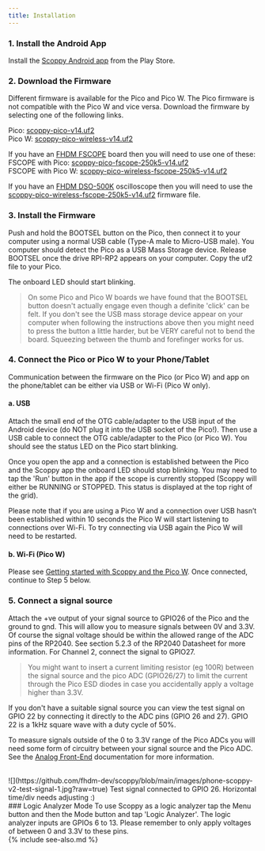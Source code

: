 ```yaml
---
title: Installation
---
```



### 1. Install the Android App
Install the [Scoppy Android app](https://play.google.com/store/apps/details?id=xyz.fhdm.scoppy) from the Play Store.

### 2. Download the Firmware

Different firmware is available for the Pico and Pico W. The Pico firmware is not compatible with the Pico W and vice versa.
Download the firmware by selecting one of the following links.

Pico: [scoppy-pico-v14.uf2](https://fhdm-dev.github.io/downloads/scoppy-pico-v14.uf2)
<br>
Pico W: [scoppy-pico-wireless-v14.uf2](https://fhdm-dev.github.io/downloads/scoppy-pico-wireless-v14.uf2)

If you have an [FHDM FSCOPE](https://store.fhdm.xyz/fscope-500k) board then you will need to use one of these:
<br>
FSCOPE with Pico: [scoppy-pico-fscope-250k5-v14.uf2](https://fhdm-dev.github.io/downloads/scoppy-pico-fscope-250k5-v14.uf2)
<br>
FSCOPE with Pico W: [scoppy-pico-wireless-fscope-250k5-v14.uf2](https://fhdm-dev.github.io/downloads/scoppy-pico-wireless-fscope-250k5-v14.uf2)

If you have an [FHDM DSO-500K](https://store.fhdm.xyz/dso-500k) oscilloscope then you will need to use the
[scoppy-pico-wireless-fscope-250k5-v14.uf2](https://fhdm-dev.github.io/downloads/scoppy-pico-wireless-fscope-250k5-v14.uf2) firmware file.
<br>

### 3. Install the Firmware
Push and hold the BOOTSEL button on the Pico, then connect it to your computer using a normal USB cable (Type-A male to Micro-USB male). You computer should detect the Pico as a USB Mass Storage device. Release BOOTSEL once the drive RPI-RP2 appears on your computer. Copy the uf2 file to your Pico.   

The onboard LED should start blinking.

> On some Pico and Pico W boards we have found that the BOOTSEL button doesn't actually engage even though a definite 'click' can be felt. If you don't see the USB mass storage device appear on your computer when following the instructions above then you might need to press the button a little harder, but be VERY careful not to bend the board. Squeezing between the thumb and forefinger works for us.

### 4. Connect the Pico or Pico W to your Phone/Tablet

Communication between the firmware on the Pico (or Pico W) and app on the phone/tablet can be either via USB or Wi-Fi (Pico W only). 

#### a. USB

Attach the small end of the OTG cable/adapter to the USB input of the Android device (do NOT plug it into the USB socket of the Pico!). Then use a USB cable to connect the OTG cable/adapter to the Pico (or Pico W). You should see the status LED on the Pico start blinking. 

Once you open the app and a connection is established between the Pico and the Scoppy app the onboard LED should stop blinking. You may need to tap the 'Run' button in the app if the scope is currently stopped (Scoppy will either be RUNNING or STOPPED. This status is displayed at the top right of the grid).

Please note that if you are using a Pico W and a connection over USB hasn’t been established within 10 seconds the Pico W will start listening to connections over Wi-Fi. To try connecting via USB again the Pico W will need to be restarted.

#### b. Wi-Fi (Pico W)

Please see [Getting started with Scoppy and the Pico W](./Getting-started-with-the-Pico-W). Once connected, continue to Step 5 below.

### 5. Connect a signal source
Attach the +ve output of your signal source to GPIO26 of the Pico and the ground to gnd. This will allow you to measure signals between 0V and 3.3V. Of course the signal voltage should be within the allowed range of the ADC pins of the RP2040. See section 5.2.3 of the RP2040 Datasheet for more information. For Channel 2, connect the signal to GPIO27. 

> You might want to insert a current limiting resistor (eg 100R) between the signal source and the pico ADC (GPIO26/27) to limit the current through the Pico ESD diodes in case you accidentally apply a voltage higher than 3.3V.

If you don't have a suitable signal source you can view the test signal on GPIO 22 by connecting it directly to the ADC pins (GPIO 26 and 27). GPIO 22 is a 1kHz square wave with a duty cycle of 50%.

To measure signals outside of the 0 to 3.3V range of the Pico ADCs you will need some form of circuitry between your signal source and the Pico ADC. See the [Analog Front-End](../wiki/Analog-Front-End) documentation for more information.

<br>
![](https://github.com/fhdm-dev/scoppy/blob/main/images/phone-scoppy-v2-test-signal-1.jpg?raw=true)
Test signal connected to GPIO 26. Horizontal time/div needs adjusting :)

<br>
### Logic Analyzer Mode
To use Scoppy as a logic analyzer tap the Menu button and then the Mode button and tap 'Logic Analyzer'. The logic analyzer inputs are GPIOs 6 to 13. Please remember to only apply voltages of between 0 and 3.3V to these pins.

<br>
{% include see-also.md %}
